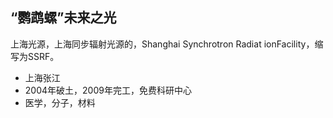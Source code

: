<!-- 
title: “鹦鹉螺”未来之光
from: 文茜
create: 2018-08-31
tags: term,place,science
-->

## “鹦鹉螺”未来之光

上海光源，上海同步辐射光源的，Shanghai Synchrotron Radiat ionFacility，缩写为SSRF。

- 上海张江
- 2004年破土，2009年完工，免费科研中心
- 医学，分子，材料